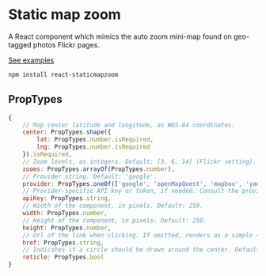 Static map zoom
===

A React component which mimics the auto zoom mini-map found on geo-tagged photos Flickr pages.

[See examples](http://bbecquet.github.io/react-staticMapZoom/example-es5)

```bash
npm install react-staticmapzoom
```

## PropTypes

```javascript
{
    // Map center latitude and longitude, as WGS-84 coordinates.
    center: PropTypes.shape({
        lat: PropTypes.number.isRequired,
        lng: PropTypes.number.isRequired
    }).isRequired,
    // Zoom levels, as integers. Default: [3, 6, 14] (Flickr setting).
    zooms: PropTypes.arrayOf(PropTypes.number),
    // Provider string. Default: 'google'.
    provider: PropTypes.oneOf(['google', 'openMapQuest', 'mapbox', 'yandex']),
    // Provider-specific API key or token, if needed. Consult the provider's doc.
    apiKey: PropTypes.string,
    // Width of the component, in pixels. Default: 250.
    width: PropTypes.number,
    // Height of the component, in pixels. Default: 250.
    height: PropTypes.number,
    // Url of the link when clicking. If omitted, renders as a simple <div>. Default: none.
    href: PropTypes.string,
    // Indicates if a circle should be drawn around the center. Default: false.
    reticle: PropTypes.bool
}
```
